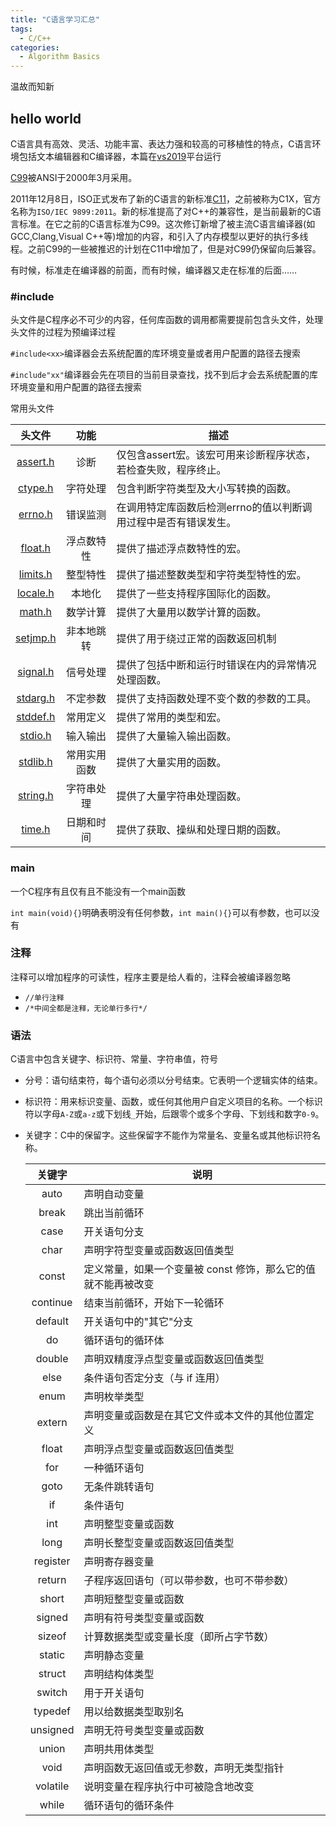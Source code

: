 ```yaml
---
title: "C语言学习汇总"
tags:
  - C/C++
categories:
  - Algorithm Basics
---
```

温故而知新

## hello world
C语言具有高效、灵活、功能丰富、表达力强和较高的可移植性的特点，C语言环境包括文本编辑器和C编译器，本篇在[vs2019]()平台运行

[C99](https://zh.wikipedia.org/wiki/C%E8%AF%AD%E8%A8%80#C99)被ANSI于2000年3月采用。

2011年12月8日，ISO正式发布了新的C语言的新标准[C11](https://zh.wikipedia.org/wiki/C11)，之前被称为C1X，官方名称为`ISO/IEC 9899:2011`。新的标准提高了对C++的兼容性，是当前最新的C语言标准。在它之前的C语言标准为C99。这次修订新增了被主流C语言编译器(如GCC,Clang,Visual C++等)增加的内容，和引入了内存模型以更好的执行多线程。之前C99的一些被推迟的计划在C11中增加了，但是对C99仍保留向后兼容。

有时候，标准走在编译器的前面，而有时候，编译器又走在标准的后面……

### #include
头文件是C程序必不可少的内容，任何库函数的调用都需要提前包含头文件，处理头文件的过程为预编译过程

`#include<xx>`编译器会去系统配置的库环境变量或者用户配置的路径去搜索

`#include"xx"`编译器会先在项目的当前目录查找，找不到后才会去系统配置的库环境变量和用户配置的路径去搜索

常用头文件

| 头文件 | 功能 |	<center>描述</center> |
| :----: | :----: | :---- |
| [assert.h](https://www.runoob.com/cprogramming/c-standard-library-assert-h.html) | 诊断 |	仅包含assert宏。该宏可用来诊断程序状态，若检查失败，程序终止。|
| [ctype.h](https://www.runoob.com/cprogramming/c-standard-library-ctype-h.html) |	字符处理 | 包含判断字符类型及大小写转换的函数。|
| [errno.h](https://www.runoob.com/cprogramming/c-standard-library-errno-h.html) |	错误监测 | 在调用特定库函数后检测errno的值以判断调用过程中是否有错误发生。|
| [float.h](https://www.runoob.com/cprogramming/c-standard-library-float-h.html) |	浮点数特性 | 提供了描述浮点数特性的宏。|
| [limits.h](https://www.runoob.com/cprogramming/c-standard-library-limits-h.html) | 整型特性 |	提供了描述整数类型和字符类型特性的宏。|
| [locale.h](https://www.runoob.com/cprogramming/c-standard-library-locale-h.html) |	本地化 | 提供了一些支持程序国际化的函数。|
| [math.h](https://www.runoob.com/cprogramming/c-standard-library-math-h.html) | 数学计算 |	提供了大量用以数学计算的函数。|
| [setjmp.h](https://www.runoob.com/cprogramming/c-standard-library-setjmp-h.html) | 非本地跳转 |	提供了用于绕过正常的函数返回机制 |
| [signal.h](https://www.runoob.com/cprogramming/c-standard-library-signal-h.html) | 信号处理 |	提供了包括中断和运行时错误在内的异常情况处理函数。|
| [stdarg.h](https://www.runoob.com/cprogramming/c-standard-library-stdarg-h.html) | 不定参数 |	提供了支持函数处理不变个数的参数的工具。|
| [stddef.h](https://www.runoob.com/cprogramming/c-standard-library-stddef-h.html) | 常用定义 |	提供了常用的类型和宏。|
| [stdio.h](https://www.runoob.com/cprogramming/c-standard-library-stdio-h.html) | 输入输出 | 提供了大量输入输出函数。|
| [stdlib.h](https://www.runoob.com/cprogramming/c-standard-library-stdlib-h.html) | 常用实用函数 |	提供了大量实用的函数。|
| [string.h](https://www.runoob.com/cprogramming/c-standard-library-string-h.html) | 字符串处理 |	提供了大量字符串处理函数。|
| [time.h](https://www.runoob.com/cprogramming/c-standard-library-time-h.html) | 日期和时间 |	提供了获取、操纵和处理日期的函数。|

### main
一个C程序有且仅有且不能没有一个main函数

`int main(void){}`明确表明没有任何参数，`int main(){}`可以有参数，也可以没有

### 注释
注释可以增加程序的可读性，程序主要是给人看的，注释会被编译器忽略
- `//单行注释`
- `/*中间全都是注释，无论单行多行*/`

### 语法
C语言中包含关键字、标识符、常量、字符串值，符号
- 分号：语句结束符，每个语句必须以分号结束。它表明一个逻辑实体的结束。
- 标识符：用来标识变量、函数，或任何其他用户自定义项目的名称。一个标识符以字母`A-Z`或`a-z`或下划线`_`开始，后跟零个或多个字母、下划线和数字`0-9`。
- 关键字：C中的保留字。这些保留字不能作为常量名、变量名或其他标识符名称。

  | 关键字 | <center>说明</center> |
  | :----: | :---- |
  | auto | 声明自动变量 |
  | break |	跳出当前循环 |
  | case | 开关语句分支 |
  | char | 声明字符型变量或函数返回值类型 |
  | const	| 定义常量，如果一个变量被 const 修饰，那么它的值就不能再被改变 |
  | continue | 结束当前循环，开始下一轮循环|
  | default |	开关语句中的"其它"分支 |
  | do | 循环语句的循环体 |
  | double | 声明双精度浮点型变量或函数返回值类型 |
  | else | 条件语句否定分支（与 if 连用）|
  | enum | 声明枚举类型 |
  | extern | 声明变量或函数是在其它文件或本文件的其他位置定义 |
  | float |	声明浮点型变量或函数返回值类型 |
  | for |	一种循环语句 |
  | goto | 无条件跳转语句 |
  | if | 条件语句 |
  | int |	声明整型变量或函数 |
  | long | 声明长整型变量或函数返回值类型 |
  | register | 声明寄存器变量 |
  | return |	子程序返回语句（可以带参数，也可不带参数） |
  | short |	声明短整型变量或函数 |
  | signed | 声明有符号类型变量或函数 |
  | sizeof | 计算数据类型或变量长度（即所占字节数） |
  | static | 声明静态变量 |
  | struct | 声明结构体类型 |
  | switch | 用于开关语句 |
  | typedef |	用以给数据类型取别名 |
  | unsigned | 声明无符号类型变量或函数 |
  | union |	声明共用体类型 |
  | void | 声明函数无返回值或无参数，声明无类型指针 |
  | volatile | 说明变量在程序执行中可被隐含地改变 |
  | while | 循环语句的循环条件 |